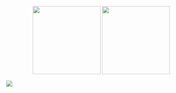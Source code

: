 <div align="center">
  <img height="180em" src="https://github-readme-stats.vercel.app/api?username=xmxvii&theme=tokyonight"/>
  <img height="180em" src="https://github-readme-stats.vercel.app/api/top-langs/?username=xmxvii&layout=compact&langs_count=8&theme=tokyonight"/>
</div>

![](https://hit.yhype.me/github/profile?user_id=35613226)
